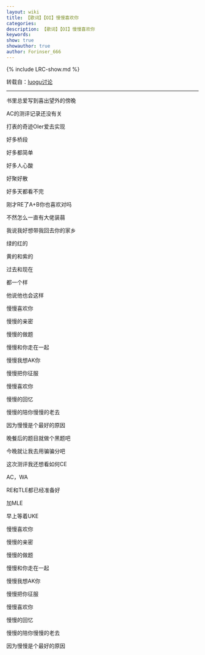 ```yaml
---
layout: wiki
title: 【歌词】【OI】慢慢喜欢你
categories: 
description: 【歌词】【OI】慢慢喜欢你
keywords: 
show: true
showauthor: true
author: Forinser_666
---
```

{% include LRC-show.md %}

转载自：[luogu讨论](https://www.luogu.org/discuss/show/75727)

---

书里总爱写到喜出望外的傍晚

AC的测评记录还没有关

打表的奇迹OIer爱去实现

好多桥段

好多都简单

好多人心酸

好聚好散

好多天都看不完

刚才RE了A+B你也喜欢对吗

不然怎么一直有大佬装蒻

我说我好想带我回去你的家乡

绿的红的

黄的和紫的

过去和现在

都一个样

他说他也会这样

慢慢喜欢你

慢慢的亲密

慢慢的做题

慢慢和你走在一起

慢慢我想AK你

慢慢把你征服

慢慢喜欢你

慢慢的回忆

慢慢的陪你慢慢的老去

因为慢慢是个最好的原因

晚餐后的题目就做个黑题吧

今晚就让我去用骗骗分吧

这次测评我还想看如何CE

AC，WA

RE和TLE都已经准备好

加MLE

早上等着UKE

慢慢喜欢你

慢慢的亲密

慢慢的做题

慢慢和你走在一起

慢慢我想AK你

慢慢把你征服

慢慢喜欢你

慢慢的回忆

慢慢的陪你慢慢的老去

因为慢慢是个最好的原因